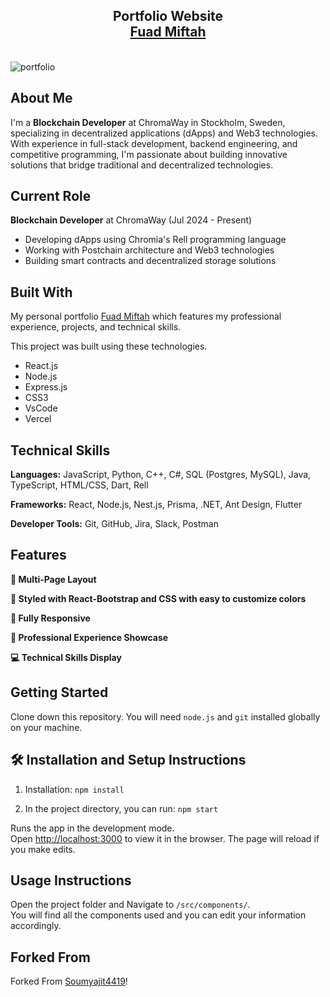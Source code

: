 <h2 align="center">
  Portfolio Website<br/>
  <a href="https://fuadmiftah.vercel.app/" target="_blank">Fuad Miftah</a>
</h2>

<br/>![portfolio](https://github.com/fuad-miftah/Portfolio/assets/85777124/73ad630d-5398-4ee8-b90f-20c1c601b408)

## About Me

I'm a **Blockchain Developer** at ChromaWay in Stockholm, Sweden, specializing in decentralized applications (dApps) and Web3 technologies. With experience in full-stack development, backend engineering, and competitive programming, I'm passionate about building innovative solutions that bridge traditional and decentralized technologies.

## Current Role

**Blockchain Developer** at ChromaWay (Jul 2024 - Present)
- Developing dApps using Chromia's Rell programming language
- Working with Postchain architecture and Web3 technologies
- Building smart contracts and decentralized storage solutions

## Built With

My personal portfolio <a href="https://fuadmiftah.vercel.app/" target="_blank">Fuad Miftah</a> which features my professional experience, projects, and technical skills.<br/>

This project was built using these technologies.

- React.js
- Node.js
- Express.js
- CSS3
- VsCode
- Vercel

## Technical Skills

**Languages:** JavaScript, Python, C++, C#, SQL (Postgres, MySQL), Java, TypeScript, HTML/CSS, Dart, Rell

**Frameworks:** React, Node.js, Nest.js, Prisma, .NET, Ant Design, Flutter

**Developer Tools:** Git, GitHub, Jira, Slack, Postman

## Features

**📖 Multi-Page Layout**

**🎨 Styled with React-Bootstrap and CSS with easy to customize colors**

**📱 Fully Responsive**

**🔗 Professional Experience Showcase**

**💻 Technical Skills Display**

## Getting Started

Clone down this repository. You will need `node.js` and `git` installed globally on your machine.

## 🛠 Installation and Setup Instructions

1. Installation: `npm install`

2. In the project directory, you can run: `npm start`

Runs the app in the development mode.\
Open [http://localhost:3000](http://localhost:3000) to view it in the browser.
The page will reload if you make edits.

## Usage Instructions

Open the project folder and Navigate to `/src/components/`. <br/>
You will find all the components used and you can edit your information accordingly.

## Forked From

Forked From [Soumyajit4419](https://github.com/soumyajit4419/Portfolio)!
